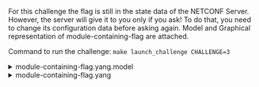 For this challenge the flag is still in the state data of the NETCONF Server.
However, the server will give it to you only if you ask!
To do that, you need to change its configuration data before asking again.
Model and Graphical representation of module-containing-flag are attached.

Command to run the challenge: `make launch_challenge CHALLENGE=3`

<details>
  <summary>module-containing-flag.yang.model</summary>

````
module: module-containing-flag
  +--rw flag-container
     +--rw set-me-to-get-the-flag?   boolean
     +--ro flag?                     string
````

</details>

<details>
  <summary>module-containing-flag.yang</summary>

````
module module-containing-flag {
    yang-version 1.1;
    namespace "urn:module-flag:1.0";
  prefix "module-flag";

  contact
    "florian.salaun@nokia.com";

  description
    "Basic model used for a CTF aiming at make people familiar with NETCONF";

  revision "2024-07-11" {
   description "Creation";
  }

  container flag-container
  {

      leaf set-me-to-get-the-flag
      {
          type boolean;
          description "Set me to true to get the flag";
      }

      leaf flag
      {
          config false;
          type string;
          description "The flag";
      }
  }
}
````

</details>